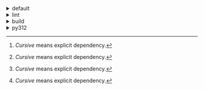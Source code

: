 <details>
<summary>default</summary>

| Platform | Dependency[^1] | Before | After | Package |
| -: | - | - | - | - |
| win-64 | ca-certificates | 2024.2.2 | 2024.6.2 | conda |
|| libsqlite | 3.45.3 | 3.46.0 | conda |
|| libzlib | 1.2.13 | 1.3.1 | conda |
|| packaging | 24.0 | 24.1 | conda |
|| typing-extensions | 4.11.0 | 4.12.2 | conda |
|| typing_extensions | 4.11.0 | 4.12.2 | conda |
|| vc14_runtime | 14.38.33135 | 14.40.33810 | conda |
|| vs2015_runtime | 14.38.33135 | 14.40.33810 | conda |
|| zipp | 3.17.0 | 3.19.2 | conda |
|| openssl | 3.3.0 | 3.3.1 | conda |
|| *ordered_enum* | 0.0.8 | 0.0.9 | conda |
|| *pydantic* | 2.7.1 | 2.7.4 | conda |
|| pydantic-core | 2.18.2 | 2.18.4 | conda |
|| *pytest* | 8.2.1 | 8.2.2 | conda |
|| vc | ha32ba9b_20 | h8a93ad2_20 | conda |
| osx-arm64 | ca-certificates | 2024.2.2 | 2024.6.2 | conda |
|| libsqlite | 3.45.3 | 3.46.0 | conda |
|| libzlib | 1.2.13 | 1.3.1 | conda |
|| packaging | 24.0 | 24.1 | conda |
|| typing-extensions | 4.11.0 | 4.12.2 | conda |
|| typing_extensions | 4.11.0 | 4.12.2 | conda |
|| zipp | 3.17.0 | 3.19.2 | conda |
|| openssl | 3.3.0 | 3.3.1 | conda |
|| *ordered_enum* | 0.0.8 | 0.0.9 | conda |
|| *pydantic* | 2.7.1 | 2.7.4 | conda |
|| pydantic-core | 2.18.2 | 2.18.4 | conda |
|| *pytest* | 8.2.1 | 8.2.2 | conda |
|| *py-rattler* | py312h1a1520d_0 | py312had01cb0_0 | conda |
| linux-64 | ca-certificates | 2024.2.2 | 2024.6.2 | conda |
|| libsqlite | 3.45.3 | 3.46.0 | conda |
|| libzlib | 1.2.13 | 1.3.1 | conda |
|| packaging | 24.0 | 24.1 | conda |
|| typing-extensions | 4.11.0 | 4.12.2 | conda |
|| typing_extensions | 4.11.0 | 4.12.2 | conda |
|| zipp | 3.17.0 | 3.19.2 | conda |
|| openssl | 3.3.0 | 3.3.1 | conda |
|| *ordered_enum* | 0.0.8 | 0.0.9 | conda |
|| *pydantic* | 2.7.1 | 2.7.4 | conda |
|| pydantic-core | 2.18.2 | 2.18.4 | conda |
|| *pytest* | 8.2.1 | 8.2.2 | conda |
|| ld_impl_linux-64 | hf3520f5_1 | hf3520f5_4 | conda |
|| libgcc-ng | h77fa898_7 | h77fa898_9 | conda |
|| libgomp | h77fa898_7 | h77fa898_9 | conda |

</details>

<details>
<summary>lint</summary>

| Platform | Dependency[^1] | Before | After | Package |
| -: | - | - | - | - |
| win-64 | ca-certificates | 2024.2.2 | 2024.6.2 | conda |
|| filelock | 3.14.0 | 3.15.1 | conda |
|| libsqlite | 3.45.3 | 3.46.0 | conda |
|| libzlib | 1.2.13 | 1.3.1 | conda |
|| nodeenv | 1.8.0 | 1.9.1 | conda |
|| *typos* | 1.21.0 | 1.22.7 | conda |
|| vc14_runtime | 14.38.33135 | 14.40.33810 | conda |
|| vs2015_runtime | 14.38.33135 | 14.40.33810 | conda |
|| openssl | 3.3.0 | 3.3.1 | conda |
|| *ruff* | 0.4.4 | 0.4.9 | conda |
|| vc | ha32ba9b_20 | h8a93ad2_20 | conda |
| osx-arm64 | ca-certificates | 2024.2.2 | 2024.6.2 | conda |
|| filelock | 3.14.0 | 3.15.1 | conda |
|| libsqlite | 3.45.3 | 3.46.0 | conda |
|| libzlib | 1.2.13 | 1.3.1 | conda |
|| nodeenv | 1.8.0 | 1.9.1 | conda |
|| *typos* | 1.21.0 | 1.22.7 | conda |
|| openssl | 3.3.0 | 3.3.1 | conda |
|| *ruff* | 0.4.4 | 0.4.9 | conda |
| linux-64 | ca-certificates | 2024.2.2 | 2024.6.2 | conda |
|| filelock | 3.14.0 | 3.15.1 | conda |
|| libsqlite | 3.45.3 | 3.46.0 | conda |
|| libzlib | 1.2.13 | 1.3.1 | conda |
|| nodeenv | 1.8.0 | 1.9.1 | conda |
|| *typos* | 1.21.0 | 1.22.7 | conda |
|| openssl | 3.3.0 | 3.3.1 | conda |
|| *ruff* | 0.4.4 | 0.4.9 | conda |
|| ld_impl_linux-64 | hf3520f5_1 | hf3520f5_4 | conda |
|| libgcc-ng | h77fa898_7 | h77fa898_9 | conda |
|| libgomp | h77fa898_7 | h77fa898_9 | conda |
|| libstdcxx-ng | hc0a3c3a_7 | hc0a3c3a_9 | conda |

</details>

<details>
<summary>build</summary>

| Platform | Dependency[^1] | Before | After | Package |
| -: | - | - | - | - |
| win-64 | ca-certificates | 2024.2.2 | 2024.6.2 | conda |
|| certifi | 2024.2.2 | 2024.6.2 | conda |
|| libsqlite | 3.45.3 | 3.46.0 | conda |
|| libzlib | 1.2.13 | 1.3.1 | conda |
|| more-itertools | 10.2.0 | 10.3.0 | conda |
|| packaging | 24.0 | 24.1 | conda |
|| pkginfo | 1.10.0 | 1.11.1 | conda |
|| typing-extensions | 4.11.0 | 4.12.2 | conda |
|| typing_extensions | 4.11.0 | 4.12.2 | conda |
|| vc14_runtime | 14.38.33135 | 14.40.33810 | conda |
|| vs2015_runtime | 14.38.33135 | 14.40.33810 | conda |
|| zipp | 3.17.0 | 3.19.2 | conda |
|| openssl | 3.3.0 | 3.3.1 | conda |
|| *ordered_enum* | 0.0.8 | 0.0.9 | conda |
|| *pydantic* | 2.7.1 | 2.7.4 | conda |
|| pydantic-core | 2.18.2 | 2.18.4 | conda |
|| requests | 2.32.2 | 2.32.3 | conda |
|| vc | ha32ba9b_20 | h8a93ad2_20 | conda |
| osx-arm64 | ca-certificates | 2024.2.2 | 2024.6.2 | conda |
|| certifi | 2024.2.2 | 2024.6.2 | conda |
|| libsqlite | 3.45.3 | 3.46.0 | conda |
|| libzlib | 1.2.13 | 1.3.1 | conda |
|| more-itertools | 10.2.0 | 10.3.0 | conda |
|| packaging | 24.0 | 24.1 | conda |
|| pkginfo | 1.10.0 | 1.11.1 | conda |
|| typing-extensions | 4.11.0 | 4.12.2 | conda |
|| typing_extensions | 4.11.0 | 4.12.2 | conda |
|| zipp | 3.17.0 | 3.19.2 | conda |
|| openssl | 3.3.0 | 3.3.1 | conda |
|| *ordered_enum* | 0.0.8 | 0.0.9 | conda |
|| *pydantic* | 2.7.1 | 2.7.4 | conda |
|| pydantic-core | 2.18.2 | 2.18.4 | conda |
|| requests | 2.32.2 | 2.32.3 | conda |
| linux-64 | ca-certificates | 2024.2.2 | 2024.6.2 | conda |
|| certifi | 2024.2.2 | 2024.6.2 | conda |
|| libsqlite | 3.45.3 | 3.46.0 | conda |
|| libzlib | 1.2.13 | 1.3.1 | conda |
|| more-itertools | 10.2.0 | 10.3.0 | conda |
|| packaging | 24.0 | 24.1 | conda |
|| pkginfo | 1.10.0 | 1.11.1 | conda |
|| typing-extensions | 4.11.0 | 4.12.2 | conda |
|| typing_extensions | 4.11.0 | 4.12.2 | conda |
|| zipp | 3.17.0 | 3.19.2 | conda |
|| cryptography | 42.0.7 | 42.0.8 | conda |
|| openssl | 3.3.0 | 3.3.1 | conda |
|| *ordered_enum* | 0.0.8 | 0.0.9 | conda |
|| *pydantic* | 2.7.1 | 2.7.4 | conda |
|| pydantic-core | 2.18.2 | 2.18.4 | conda |
|| requests | 2.32.2 | 2.32.3 | conda |
|| ld_impl_linux-64 | hf3520f5_1 | hf3520f5_4 | conda |
|| libgcc-ng | h77fa898_7 | h77fa898_9 | conda |
|| libgomp | h77fa898_7 | h77fa898_9 | conda |
|| libstdcxx-ng | hc0a3c3a_7 | hc0a3c3a_9 | conda |

</details>

<details>
<summary>py312</summary>

| Platform | Dependency[^1] | Before | After | Package |
| -: | - | - | - | - |
| linux-64 | ca-certificates | 2024.2.2 | 2024.6.2 | conda |
|| libsqlite | 3.45.3 | 3.46.0 | conda |
|| libzlib | 1.2.13 | 1.3.1 | conda |
|| packaging | 24.0 | 24.1 | conda |
|| typing-extensions | 4.11.0 | 4.12.2 | conda |
|| typing_extensions | 4.11.0 | 4.12.2 | conda |
|| zipp | 3.17.0 | 3.19.2 | conda |
|| openssl | 3.3.0 | 3.3.1 | conda |
|| *ordered_enum* | 0.0.8 | 0.0.9 | conda |
|| *pydantic* | 2.7.1 | 2.7.4 | conda |
|| pydantic-core | 2.18.2 | 2.18.4 | conda |
|| *pytest* | 8.2.1 | 8.2.2 | conda |
|| ld_impl_linux-64 | hf3520f5_1 | hf3520f5_4 | conda |
|| libgcc-ng | h77fa898_7 | h77fa898_9 | conda |
|| libgomp | h77fa898_7 | h77fa898_9 | conda |
| osx-arm64 | ca-certificates | 2024.2.2 | 2024.6.2 | conda |
|| libsqlite | 3.45.3 | 3.46.0 | conda |
|| libzlib | 1.2.13 | 1.3.1 | conda |
|| packaging | 24.0 | 24.1 | conda |
|| typing-extensions | 4.11.0 | 4.12.2 | conda |
|| typing_extensions | 4.11.0 | 4.12.2 | conda |
|| zipp | 3.17.0 | 3.19.2 | conda |
|| openssl | 3.3.0 | 3.3.1 | conda |
|| *ordered_enum* | 0.0.8 | 0.0.9 | conda |
|| *pydantic* | 2.7.1 | 2.7.4 | conda |
|| pydantic-core | 2.18.2 | 2.18.4 | conda |
|| *pytest* | 8.2.1 | 8.2.2 | conda |
|| *py-rattler* | py312h1a1520d_0 | py312had01cb0_0 | conda |
| win-64 | ca-certificates | 2024.2.2 | 2024.6.2 | conda |
|| libsqlite | 3.45.3 | 3.46.0 | conda |
|| libzlib | 1.2.13 | 1.3.1 | conda |
|| packaging | 24.0 | 24.1 | conda |
|| typing-extensions | 4.11.0 | 4.12.2 | conda |
|| typing_extensions | 4.11.0 | 4.12.2 | conda |
|| vc14_runtime | 14.38.33135 | 14.40.33810 | conda |
|| vs2015_runtime | 14.38.33135 | 14.40.33810 | conda |
|| zipp | 3.17.0 | 3.19.2 | conda |
|| openssl | 3.3.0 | 3.3.1 | conda |
|| *ordered_enum* | 0.0.8 | 0.0.9 | conda |
|| *pydantic* | 2.7.1 | 2.7.4 | conda |
|| pydantic-core | 2.18.2 | 2.18.4 | conda |
|| *pytest* | 8.2.1 | 8.2.2 | conda |
|| vc | ha32ba9b_20 | h8a93ad2_20 | conda |

</details>

[^1]: *Cursive* means explicit dependency.
[^2]: Dependency got downgraded.
